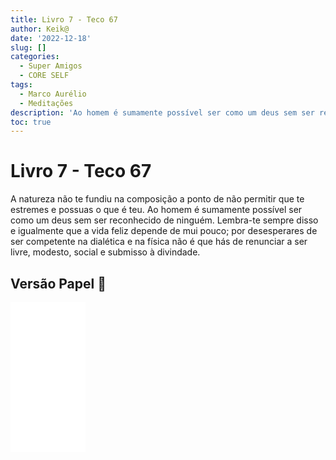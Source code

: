 ```yaml
---
title: Livro 7 - Teco 67
author: Keik@
date: '2022-12-18'
slug: []
categories:
  - Super Amigos
  - CORE SELF
tags:
  - Marco Aurélio
  - Meditações
description: 'Ao homem é sumamente possível ser como um deus sem ser reconhecido de ninguém'
toc: true
---
```


# Livro 7 - Teco 67

A natureza não te fundiu na composição a ponto de não permitir que te estremes e possuas o que é teu. Ao homem é sumamente possível ser como um deus sem ser reconhecido de ninguém. Lembra-te sempre disso e igualmente que a vida feliz depende de mui pouco; por desesperares de ser competente na dialética e na física não é que hás de renunciar a ser livre, modesto, social e submisso à divindade.

## Versão Papel :book:
<iframe style="width:120px;height:240px;" marginwidth="0" marginheight="0" scrolling="no" frameborder="0" src="//ws-na.amazon-adsystem.com/widgets/q?ServiceVersion=20070822&OneJS=1&Operation=GetAdHtml&MarketPlace=BR&source=ss&ref=as_ss_li_til&ad_type=product_link&tracking_id=mundodekeika-20&language=pt_BR&marketplace=amazon&region=BR&placement=B092FVY4BB&asins=B092FVY4BB&linkId=37c5ec14221f61f811029aa88b520891&show_border=true&link_opens_in_new_window=true"></iframe>